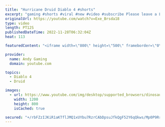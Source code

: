 ```yaml
---
title: "Hurricane Druid Diablo 4 #shorts"
excerpt: "gaming #shorts #viral #new #video #subscribe Please leave a Like & Subscribe, it helps the channel grow!"
originalUrl: https://youtube.com/watch?v=Exe_Brsda18
type: video
length: PT12S
publishedDateTime: 2022-11-28T06:32:04Z
heat: 113

featuredContent: "<iframe width=\"800\" height=\"500\" frameborder=\"0\" src=\"https://www.youtube.com/embed/Exe_Brsda18\" allow=\"accelerometer; autoplay; encrypted-media; gyroscope; picture-in-picture\" allowfullscreen></iframe>"

provider:
  name: Andy Gaming
  domain: youtube.com

topics:
  - Diablo 4
  - Druid

images:
  - url: https://www.youtube.com/img/desktop/supported_browsers/dinosaur.png
    width: 1200
    height: 800
    isCached: true

secured: "+/rbFZzIJKiR1aKTflJMQ1xUYbu7RzrCAbDpsuJfkQgF52Y6qQkws/Mp0P9RrlbFYuo/Bl8O0u17FNfRpSm3PGAH1Mvvp5wUQodcnothpjQfbFE6JQUOLN2wW2D0iGqSbuOjPSqNXO2f07qD4KqnpGwZ8YXBlwKuE5L1QkiZ5o1Cufz+uShU82oD5ay9eq2ABSjdMLulHe8Uw7Qd/DdERA5+Sx3idPpvCcijBCwTEPP6mFEKjpmSLUxrAqnxHKT3TyEVOtCuWZTOGVrBQksjbbNFf4YA+2uXolFD6DgenkOeAf1uIwbM/OBCYJYVgJJtmLBC/EB5etw8y21Gh+pKCHJwvW53h+dlD2erEumN9uUflWPtdPQ3yxLlz8ezLcl2PAoHwpKFYpNAiwgvzx5aB+OdQ//k+nPAN6y1iF4lbmk=;g+DEfurIXymaqYp2wnvpZg=="
---
```


